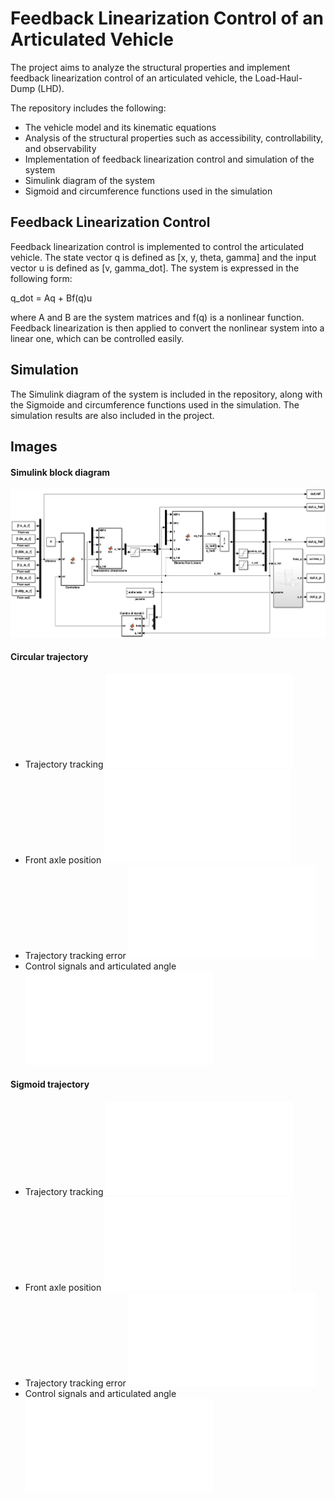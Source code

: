 # Feedback Linearization Control of an Articulated Vehicle

The project aims to analyze the structural properties and implement feedback linearization control of an articulated vehicle, the Load-Haul-Dump (LHD).

The repository includes the following:

* The vehicle model and its kinematic equations
* Analysis of the structural properties such as accessibility, controllability, and observability
* Implementation of feedback linearization control and simulation of the system
* Simulink diagram of the system
* Sigmoid and circumference functions used in the simulation


## Feedback Linearization Control
Feedback linearization control is implemented to control the articulated vehicle. The state vector q is defined as [x, y, theta, gamma] and the input vector u is defined as [v, gamma_dot]. The system is expressed in the following form:

q_dot = Aq + Bf(q)u

where A and B are the system matrices and f(q) is a nonlinear function. Feedback linearization is then applied to convert the nonlinear system into a linear one, which can be controlled easily.


## Simulation
The Simulink diagram of the system is included in the repository, along with the Sigmoide and circumference functions used in the simulation. The simulation results are also included in the project.


## Images
#### Simulink block diagram
![](img/simulink_diagram.png)

#### Circular trajectory
* Trajectory tracking
![](img/circle__Trajectory_tracking.pdf)
* Front axle position
![](img/circle__Front_axle_position.pdf)
* Trajectory tracking error
![](img/circle__Trajectory_tracking_error.pdf)
* Control signals and articulated angle
![](img/circle__Control_signals_and_articulated_angle.pdf)

#### Sigmoid trajectory
* Trajectory tracking
![](img/sigmoid__Trajectory_tracking.pdf)
* Front axle position
![](img/sigmoid__Front_axle_position.pdf)
* Trajectory tracking error
![](img/sigmoid__Trajectory_tracking_error.pdf)
* Control signals and articulated angle
![](img/sigmoid__Control_signals_and_articulated_angle.pdf)
